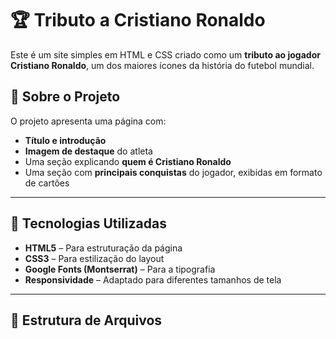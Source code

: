 # 🏆 Tributo a Cristiano Ronaldo

Este é um site simples em HTML e CSS criado como um **tributo ao jogador Cristiano Ronaldo**, um dos maiores ícones da história do futebol mundial.

## 📄 Sobre o Projeto

O projeto apresenta uma página com:

- **Título e introdução**
- **Imagem de destaque** do atleta
- Uma seção explicando **quem é Cristiano Ronaldo**
- Uma seção com **principais conquistas** do jogador, exibidas em formato de cartões

---

## 🚀 Tecnologias Utilizadas

- **HTML5** – Para estruturação da página
- **CSS3** – Para estilização do layout
- **Google Fonts (Montserrat)** – Para a tipografia
- **Responsividade** – Adaptado para diferentes tamanhos de tela

---

## 📂 Estrutura de Arquivos


